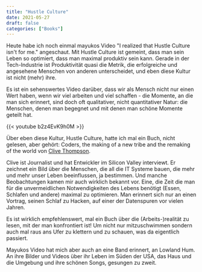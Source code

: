 ```yaml
---
title: "Hustle Culture"
date: 2021-05-27
draft: false
categories: ["Books"]
---
```

Heute habe ich noch einmal mayukos Video "I realized that Hustle Culture isn't for me." angeschaut. Mit Hustle Culture ist gemeint, dass man sein Leben so optimiert, dass man maximal produktiv sein kann. Gerade in der Tech-Industrie ist Produktivität quasi die Metrik, die erfolgreiche und angesehene Menschen von anderen unterscheidet, und eben diese Kultur ist nicht (mehr) ihre.

Es ist ein sehenswertes Video darüber, dass wir als Mensch nicht nur einen Wert haben, wenn wir viel arbeiten und viel schaffen - die Momente, an die man sich erinnert, sind doch oft qualitativer, nicht quantitativer Natur: die Menschen, denen man begegnet und mit denen man schöne Momente geteilt hat.

{{< youtube b2z4EvK9h0M >}}

Über eben diese Kultur, Hustle Culture, hatte ich mal ein Buch, nicht gelesen, aber gehört: Coders, the making of a new tribe and the remaking of the world von 
[Clive Thompson](https://en.wikipedia.org/wiki/Clive_Thompson_(journalist)).

Clive ist Journalist und hat Entwickler im Silicon Valley interviewt. Er zeichnet ein Bild über die Menschen, die all die IT Systeme bauen, die mehr und mehr unser Leben beeinflussen, ja bestimmen. Und manche Beobachtungen kamen mir auch wirklich bekannt vor. Eine, die Zeit die man für die unvermeidlichen Notwendigkeiten des Lebens benötigt (Essen, Schlafen und andere) maximal zu optimieren. Man erinnert sich nur an einen Vortrag, seinen Schlaf zu Hacken, auf einer der Datenspuren vor vielen Jahren.

Es ist wirklich empfehlenswert, mal ein Buch über die (Arbeits-)realität zu lesen, mit der man konfrontiert ist! Um nicht nur mitzuschwimmen sondern auch mal raus ans Ufer zu klettern und zu schauen, was da eigentlich passiert.

Mayukos Video hat mich aber auch an eine Band erinnert, an Lowland Hum. An ihre Bilder und Videos über ihr Leben im Süden der USA, das Haus und die Umgebung und ihre schönen Songs, gesungen zu zweit.

